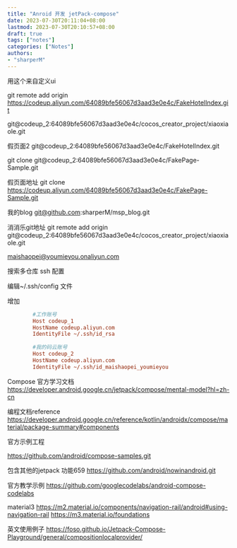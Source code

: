 ```yaml
---
title: "Anroid 开发 jetPack-compose"
date: 2023-07-30T20:11:04+08:00
lastmod: 2023-07-30T20:10:57+08:00
draft: true
tags: ["notes"]
categories: ["Notes"]
authors:
- "sharperM"
---
```


用这个来自定义ui



git remote add origin https://codeup.aliyun.com/64089bfe56067d3aad3e0e4c/FakeHotelIndex.git

git@codeup_2:64089bfe56067d3aad3e0e4c/cocos_creator_project/xiaoxiaole.git

假页面2
	git@codeup_2:64089bfe56067d3aad3e0e4c/FakeHotelIndex.git


git clone git@codeup_2:64089bfe56067d3aad3e0e4c/FakePage-Sample.git

假页面地址
git clone https://codeup.aliyun.com/64089bfe56067d3aad3e0e4c/FakePage-Sample.git


我的blog
git@github.com:sharperM/msp_blog.git



消消乐git地址
git remote add origin git@codeup_2:64089bfe56067d3aad3e0e4c/cocos_creator_project/xiaoxiaole.git

maishaopei@youmieyou.onaliyun.com

搜索多仓库 ssh 配置

编辑~/.ssh/config 文件

增加
```ini
		#工作账号
		Host codeup_1
		HostName codeup.aliyun.com
		IdentityFile ~/.ssh/id_rsa
		
		#我的码云账号
		Host codeup_2
		HostName codeup.aliyun.com
		IdentityFile ~/.ssh/id_maishaopei_youmieyou
```


Compose 官方学习文档
https://developer.android.google.cn/jetpack/compose/mental-model?hl=zh-cn

编程文档reference
https://developer.android.google.cn/reference/kotlin/androidx/compose/material/package-summary#components

官方示例工程

https://github.com/android/compose-samples.git 

包含其他的jetpack 功能659
https://github.com/android/nowinandroid.git



官方教学示例
https://github.com/googlecodelabs/android-compose-codelabs 

material3
https://m2.material.io/components/navigation-rail/android#using-navigation-rail
https://m3.material.io/foundations

英文使用例子
https://foso.github.io/Jetpack-Compose-Playground/general/compositionlocalprovider/





